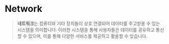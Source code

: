 # Network

> **네트워크**는 컴퓨터와 기타 장치들이 상호 연결되어 데이터를 주고받을 수 있는 시스템을 의미합니다. 이러한 시스템을 통해 사용자들은 데이터를 공유하고 통신할 수 있으며, 이를 통해 다양한 서비스를 제공하고 활용할 수 있습니다.